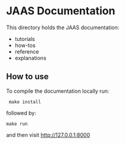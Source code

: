JAAS Documentation
==========================

This directory holds the JAAS documentation:

- tutorials
- how-tos
- reference
- explanations

How to use 
----------

To compile the documentation locally run: 

`` make install``

followed by:

``make run``

and then visit http://127.0.0.1:8000